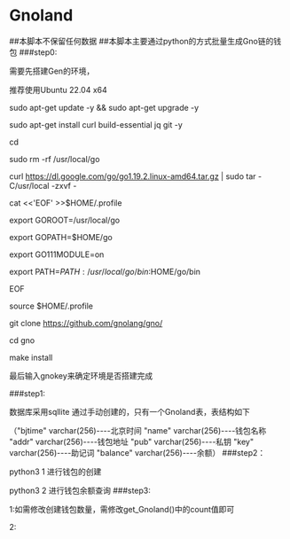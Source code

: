 # Gnoland
##本脚本不保留任何数据
##本脚本主要通过python的方式批量生成Gno链的钱包
###step0:

需要先搭建Gen的环境，

推荐使用Ubuntu 22.04 x64

sudo apt-get update -y && sudo apt-get upgrade -y

sudo apt-get install curl build-essential jq git -y

cd

sudo rm -rf /usr/local/go

curl https://dl.google.com/go/go1.19.2.linux-amd64.tar.gz | sudo tar -C/usr/local -zxvf -

cat <<'EOF' >>$HOME/.profile

export GOROOT=/usr/local/go

export GOPATH=$HOME/go

export GO111MODULE=on

export PATH=$PATH:/usr/local/go/bin:$HOME/go/bin

EOF

source $HOME/.profile

git clone https://github.com/gnolang/gno/

cd gno

make install

最后输入gnokey来确定环境是否搭建完成

###step1:

数据库采用sqllite 通过手动创建的，只有一个Gnoland表，表结构如下

（"bjtime" varchar(256)----北京时间
"name" varchar(256)----钱包名称
"addr" varchar(256)----钱包地址
"pub" varchar(256)----私钥
"key" varchar(256)----助记词
"balance" varchar(256)----余额）
###step2：

python3 1 进行钱包的创建

python3 2 进行钱包余额查询
###step3:

1:如需修改创建钱包数量，需修改get_Gnoland()中的count值即可

2: